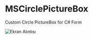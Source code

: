 # MSCirclePictureBox
Custom Circle PictureBox for C# Form

![Ekran Alıntısı](https://github.com/milano88works/MSCirclePictureBox/assets/102877913/5913caab-71a7-4ddd-8abf-0d234e83cf6d)

